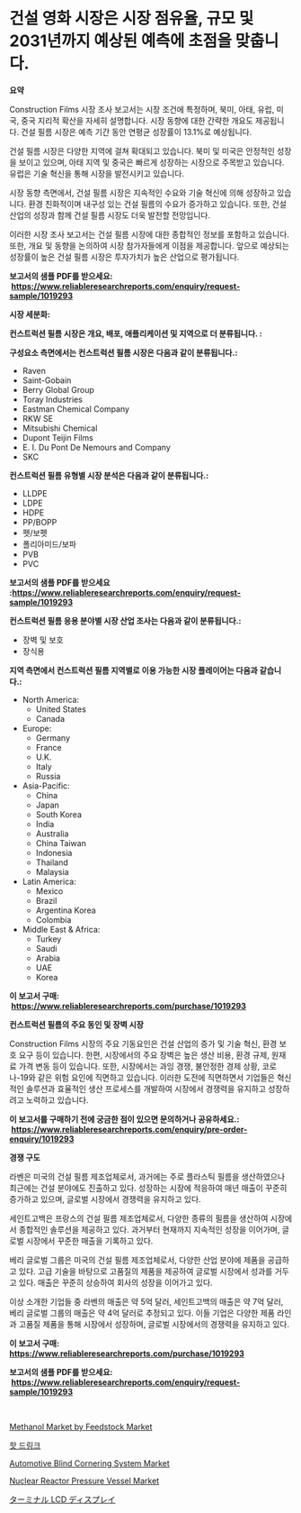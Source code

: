 <p><h1>건설 영화 시장은 시장 점유율, 규모 및 2031년까지 예상된 예측에 초점을 맞춥니다.</h1></p><p><strong>요약</strong></p>
<p><p>Construction Films 시장 조사 보고서는 시장 조건에 특정하며, 북미, 아태, 유럽, 미국, 중국 지리적 확산을 자세히 설명합니다. 시장 동향에 대한 간략한 개요도 제공됩니다. 건설 필름 시장은 예측 기간 동안 연평균 성장률이 13.1%로 예상됩니다.</p><p>건설 필름 시장은 다양한 지역에 걸쳐 확대되고 있습니다. 북미 및 미국은 안정적인 성장을 보이고 있으며, 아태 지역 및 중국은 빠르게 성장하는 시장으로 주목받고 있습니다. 유럽은 기술 혁신을 통해 시장을 발전시키고 있습니다.</p><p>시장 동향 측면에서, 건설 필름 시장은 지속적인 수요와 기술 혁신에 의해 성장하고 있습니다. 환경 친화적이며 내구성 있는 건설 필름의 수요가 증가하고 있습니다. 또한, 건설 산업의 성장과 함께 건설 필름 시장도 더욱 발전할 전망입니다.</p><p>이러한 시장 조사 보고서는 건설 필름 시장에 대한 종합적인 정보를 포함하고 있습니다. 또한, 개요 및 동향을 논의하여 시장 참가자들에게 이점을 제공합니다. 앞으로 예상되는 성장률이 높은 건설 필름 시장은 투자가치가 높은 산업으로 평가됩니다.</p></p>
<p><strong>보고서의 샘플 PDF를 받으세요: &nbsp;<a href="https://www.reliableresearchreports.com/enquiry/request-sample/1019293">https://www.reliableresearchreports.com/enquiry/request-sample/1019293</a></strong></p>
<p><strong>시장 세분화:</strong></p>
<p><strong> 컨스트럭션 필름 시장은 개요, 배포, 애플리케이션 및 지역으로 더 분류됩니다. :</strong></p>
<p><strong>구성요소 측면에서는 컨스트럭션 필름 시장은 다음과 같이 분류됩니다.:</strong></p>
<p><ul><li>Raven</li><li>Saint-Gobain</li><li>Berry Global Group</li><li>Toray Industries</li><li>Eastman Chemical Company</li><li>RKW SE</li><li>Mitsubishi Chemical</li><li>Dupont Teijin Films</li><li>E. I. Du Pont De Nemours and Company</li><li>SKC</li></ul></p>
<p><strong> 컨스트럭션 필름 유형별 시장 분석은 다음과 같이 분류됩니다.:</strong></p>
<p><ul><li>LLDPE</li><li>LDPE</li><li>HDPE</li><li>PP/BOPP</li><li>펫/보펫</li><li>폴리아미드/보파</li><li>PVB</li><li>PVC</li></ul></p>
<p><strong>보고서의 샘플 PDF를 받으세요 :<a href="https://www.reliableresearchreports.com/enquiry/request-sample/1019293">https://www.reliableresearchreports.com/enquiry/request-sample/1019293</a></strong></p>
<p><strong> 컨스트럭션 필름 응용 분야별 시장 산업 조사는 다음과 같이 분류됩니다.:</strong></p>
<p><ul><li>장벽 및 보호</li><li>장식용</li></ul></p>
<p><strong>지역 측면에서 컨스트럭션 필름 지역별로 이용 가능한 시장 플레이어는 다음과 같습니다.:</strong></p>
<p><ul>
    <li>
        North America:
        <ul>
            <li>United States</li>
            <li>Canada</li>
        </ul>
    </li>
    <li>
        Europe:
        <ul>
            <li>Germany</li>
            <li>France</li>
            <li>U.K.</li>
            <li>Italy</li>
            <li>Russia</li>
        </ul>
    </li>
    <li>
        Asia-Pacific:
        <ul>
            <li>China</li>
            <li>Japan</li>
            <li>South Korea</li>
            <li>India</li>
            <li>Australia</li>
            <li>China Taiwan</li>
            <li>Indonesia</li>
            <li>Thailand</li>
            <li>Malaysia</li>
        </ul>
    </li>
    <li>
        Latin America:
        <ul>
            <li>Mexico</li>
            <li>Brazil</li>
            <li>Argentina Korea</li>
            <li>Colombia</li>
        </ul>
    </li>
    <li>
        Middle East & Africa:
        <ul>
            <li>Turkey</li>
            <li>Saudi</li>
            <li>Arabia</li>
            <li>UAE</li>
            <li>Korea</li>
        </ul>
    </li>
    </ul></p>
<p><strong>이 보고서 구매: &nbsp;<a href="https://www.reliableresearchreports.com/purchase/1019293">https://www.reliableresearchreports.com/purchase/1019293</a></strong></p>
<p><strong>컨스트럭션 필름의 주요 동인 및 장벽 시장</strong></p>
<p><p>Construction Films 시장의 주요 기동요인은 건설 산업의 증가 및 기술 혁신, 환경 보호 요구 등이 있습니다. 한편, 시장에서의 주요 장벽은 높은 생산 비용, 환경 규제, 원재료 가격 변동 등이 있습니다. 또한, 시장에서는 과잉 경쟁, 불안정한 경제 상황, 코로나-19와 같은 위험 요인에 직면하고 있습니다. 이러한 도전에 직면하면서 기업들은 혁신적인 솔루션과 효율적인 생산 프로세스를 개발하여 시장에서 경쟁력을 유지하고 성장하려고 노력하고 있습니다.</p></p>
<p><strong>이 보고서를 구매하기 전에 궁금한 점이 있으면 문의하거나 공유하세요.: &nbsp;<a href="https://www.reliableresearchreports.com/enquiry/pre-order-enquiry/1019293">https://www.reliableresearchreports.com/enquiry/pre-order-enquiry/1019293</a></strong></p>
<p><strong>경쟁 구도</strong></p>
<p><p>라벤은 미국의 건설 필름 제조업체로서, 과거에는 주로 플라스틱 필름을 생산하였으나 최근에는 건설 분야에도 진출하고 있다. 성장하는 시장에 적응하여 매년 매출이 꾸준히 증가하고 있으며, 글로벌 시장에서 경쟁력을 유지하고 있다.</p><p>세인트고백은 프랑스의 건설 필름 제조업체로서, 다양한 종류의 필름을 생산하여 시장에서 종합적인 솔루션을 제공하고 있다. 과거부터 현재까지 지속적인 성장을 이어가며, 글로벌 시장에서 꾸준한 매출을 기록하고 있다.</p><p>베리 글로벌 그룹은 미국의 건설 필름 제조업체로서, 다양한 산업 분야에 제품을 공급하고 있다. 고급 기술을 바탕으로 고품질의 제품을 제공하여 글로벌 시장에서 성과를 거두고 있다. 매출은 꾸준히 상승하여 회사의 성장을 이어가고 있다.</p><p>이상 소개한 기업들 중 라벤의 매출은 약 5억 달러, 세인트고백의 매출은 약 7억 달러, 베리 글로벌 그룹의 매출은 약 4억 달러로 추정되고 있다. 이들 기업은 다양한 제품 라인과 고품질 제품을 통해 시장에서 성장하며, 글로벌 시장에서의 경쟁력을 유지하고 있다.</p></p>
<p><strong>이 보고서 구매: &nbsp; <a href="https://www.reliableresearchreports.com/purchase/1019293">https://www.reliableresearchreports.com/purchase/1019293</a></strong></p>
<p><strong>보고서의 샘플 PDF를 받으세요: &nbsp;<a href="https://www.reliableresearchreports.com/enquiry/request-sample/1019293">https://www.reliableresearchreports.com/enquiry/request-sample/1019293</a></strong><strong></strong></p>
<p>&nbsp;</p>
<p><p><a href="https://full-wildebeest-80b.notion.site/Methanol-Market-by-Feedstock-Market-Offers-Provide-Insightful-Data-for-the-Time-Period-from-2024-to--8256c1ac906547ddb20180b93ad189f4">Methanol Market by Feedstock Market</a></p><p><a href="https://github.com/lkwggful07722/Market-Research-Report-List-1/blob/main/2817611189308.md">핫 드링크</a></p><p><a href="https://view.publitas.com/reportprime-1/automotive-blind-cornering-system-market-size-focuses-on-market-dynamics-in-depth-analysis-and-future-projections-of-its-market-forecasted-for-period-from-2023-to-2030/">Automotive Blind Cornering System Market</a></p><p><a href="https://view.publitas.com/reportprime-1/nuclear-reactor-pressure-vessel-market-size-market-share-and-global-market-analysis-report-2024-2031/">Nuclear Reactor Pressure Vessel Market</a></p><p><a href="https://github.com/ycmtqqhvk3273/Market-Research-Report-List-1/blob/main/9173039189493.md">ターミナル LCD ディスプレイ</a></p></p>